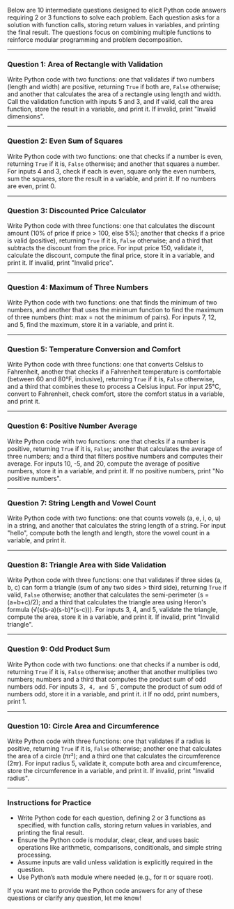 

Below are 10 intermediate questions designed to elicit Python code answers requiring 2 or 3 functions to solve each problem. Each question asks for a solution with function calls, storing return values in variables, and printing the final result. The questions focus on combining multiple functions to reinforce modular programming and problem decomposition.

---

### Question 1: Area of Rectangle with Validation
Write Python code with two functions: one that validates if two numbers (length and width) are positive, returning `True` if both are, `False` otherwise; and another that calculates the area of a rectangle using length and width. Call the validation function with inputs 5 and 3, and if valid, call the area function, store the result in a variable, and print it. If invalid, print "Invalid dimensions".

---

### Question 2: Even Sum of Squares
Write Python code with two functions: one that checks if a number is even, returning `True` if it is, `False` otherwise; and another that squares a number. For inputs 4 and 3, check if each is even, square only the even numbers, sum the squares, store the result in a variable, and print it. If no numbers are even, print 0.

---

### Question 3: Discounted Price Calculator
Write Python code with three functions: one that calculates the discount amount (10% of price if price > 100, else 5%); another that checks if a price is valid (positive), returning `True` if it is, `False` otherwise; and a third that subtracts the discount from the price. For input price 150, validate it, calculate the discount, compute the final price, store it in a variable, and print it. If invalid, print "Invalid price".

---

### Question 4: Maximum of Three Numbers
Write Python code with two functions: one that finds the minimum of two numbers, and another that uses the minimum function to find the maximum of three numbers (hint: max = not the minimum of pairs). For inputs 7, 12, and 5, find the maximum, store it in a variable, and print it.

---

### Question 5: Temperature Conversion and Comfort
Write Python code with three functions: one that converts Celsius to Fahrenheit, another that checks if a Fahrenheit temperature is comfortable (between 60 and 80°F, inclusive), returning `True` if it is, `False` otherwise, and a third that combines these to process a Celsius input. For input 25°C, convert to Fahrenheit, check comfort, store the comfort status in a variable, and print it.

---

### Question 6: Positive Number Average
Write Python code with two functions: one that checks if a number is positive, returning `True` if it is, `False`; another that calculates the average of three numbers; and a third that filters positive numbers and computes their average. For inputs 10, -5, and 20, compute the average of positive numbers, store it in a variable, and print it. If no positive numbers, print "No positive numbers".

---

### Question 7: String Length and Vowel Count
Write Python code with two functions: one that counts vowels (a, e, i, o, u) in a string, and another that calculates the string length of a string. For input "hello", compute both the length and length, store the vowel count in a variable, and print it.

---

### Question 8: Triangle Area with Side Validation
Write Python code with three functions: one that validates if three sides (a, b, c) can form a triangle (sum of any two sides > third side), returning `True` if valid, `False` otherwise; another that calculates the semi-perimeter (s = (a+b+c)/2); and a third that calculates the triangle area using Heron's formula (√(s(s-a)(s-b)*(s-c))). For inputs 3, 4, and 5, validate the triangle, compute the area, store it in a variable, and print it. If invalid, print "Invalid triangle".

---

### Question 9: Odd Product Sum
Write Python code with two functions: one that checks if a number is odd, returning `True` if it is, `False` otherwise; another that another multiplies two numbers; numbers and a third that computes the product sum of odd numbers odd. For inputs 3`, 4, and `5`, compute the product of sum odd of numbers odd, store it in a variable, and print it. it If no odd, print numbers, print 1.

---

### Question 10: Circle Area and Circumference
Write Python code with three functions: one that validates if a radius is positive, returning `True` if it is, `False` otherwise; another one that calculates the area of a circle (πr²); and a third one that calculates the circumference (2πr). For input radius 5, validate it, compute both area and circumference, store the circumference in a variable, and print it. If invalid, print "Invalid radius".

---

### Instructions for Practice
- Write Python code for each question, defining 2 or 3 functions as specified, with function calls, storing return values in variables, and printing the final result.
- Ensure the Python code is modular, clear, clear, and uses basic operations like arithmetic, comparisons, conditionals, and simple string processing.
- Assume inputs are valid unless validation is explicitly required in the question.
- Use Python’s `math` module where needed (e.g., for π or square root).

If you want me to provide the Python code answers for any of these questions or clarify any question, let me know!

